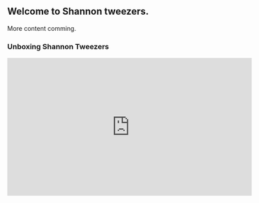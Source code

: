 ## Welcome to Shannon tweezers.

More content comming.

### Unboxing Shannon Tweezers

<p align="center">
<iframe width="560" height="315" src="https://www.youtube.com/embed/JMyViml9v5A" title="YouTube video player" frameborder="0" allow="accelerometer; autoplay; clipboard-write; encrypted-media; gyroscope; picture-in-picture" allowfullscreen></iframe>
</p>

